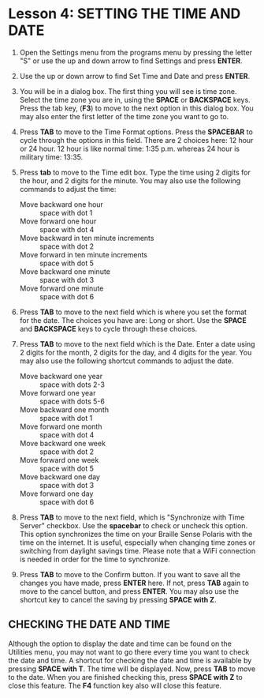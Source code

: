 # Lesson 4: SETTING THE TIME AND DATE

1. Open the Settings menu from the programs menu by pressing the letter "S" or use the up and down arrow to find Settings and press **ENTER**.
2. Use the up or down arrow to find Set Time and Date and press
**ENTER**.
3. You will be in a dialog box. The first thing you will see is time
zone. Select the time zone you are in, using the **SPACE** or
**BACKSPACE** keys. Press the tab key, (**F3**) to move to the next
option in this dialog box. You may also enter the first letter of the
time zone you want to go to.
5. Press **TAB** to move to the Time Format options. Press the **SPACEBAR**
to cycle through the options in this field. There are 2 choices here:
12 hour or 24 hour. 12 hour is like normal time: 1:35 p.m. whereas 24
hour is military time: 13:35.
6. Press **tab** to move to the Time edit box. Type the
time using 2 digits for the hour, and 2 digits for the minute. You may
also use the following commands to adjust the time:

	<dl>
	<dt>Move backward one hour</dt>
	<dd>space with dot 1</dd>
	<dt>Move forward one hour</dt>
	<dd>space with dot 4</dd>
	<dt>Move backward in ten minute increments</dt>
	<dd>space with dot 2</dd>
	<dt>Move forward in ten minute increments</dt>
	<dd>space with dot 5</dd>
	<dt>Move backward one minute</dt>
	<dd>space with dot 3</dd>
	<dt>Move forward one minute</dt>
	<dd>space with dot 6</dd>

7. Press **TAB** to move to the next field which is where you set the format for the date. The choices you have are: Long or short. Use the **SPACE** and **BACKSPACE** keys to cycle through these choices.

8. Press **TAB** to move to the next field which is the Date. Enter a
date using 2 digits for the month, 2 digits for the day, and 4 digits
for the year. You may also use the following shortcut commands to
adjust the date.

	<dl>
	<dt>Move backward one year</dt>
	<dd>space with dots 2-3</dd>
	<dt>Move forward one year</dt>
	<dd>space with dots 5-6</dd>
	<dt>Move backward one month</dt>
	<dd>space with dot 1</dd>
	<dt>Move forward one month</dt>
	<dd>space with dot 4</dd>
	<dt>Move backward one week</dt>
	<dd>space with dot 2</dd>
	<dt>Move forward one week</dt>
	<dd>space with dot 5</dd>
	<dt>Move backward one day</dt>
	<dd>space with dot 3</dd>
	<dt>Move forward one day</dt>
	<dd>space with dot 6</dd>
	</dl>

9. Press **TAB** to move to the next field, which is "Synchronize with Time Server" checkbox. Use the **spacebar** to check or uncheck this option. This option synchronizes the time on your Braille Sense Polaris with the time on the internet. It is useful, especially when changing time zones or switching from daylight savings time. Please note that a WiFi connection is needed in order for the time to synchronize.
10. Press **TAB** to move to the Confirm button. If you want to save all
the changes you have made, press **ENTER** here. If not, press **TAB** again to
move to the cancel button, and press **ENTER**. You may also use the
shortcut key to cancel the saving by pressing **SPACE with Z**.

## CHECKING THE DATE AND TIME

Although the option to display the date and time can be found on the Utilities menu, you may not want to go there every time you want to check the date and time. A shortcut for checking the date and time is available by pressing **SPACE with T**. The time will be displayed. Now, press **TAB** to move to the date. When you are finished checking this, press **SPACE with Z** to close this feature. The **F4** function key also will close this feature.
